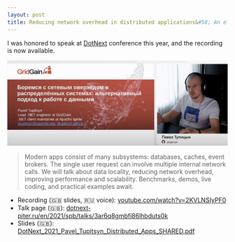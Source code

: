 ```yaml
---
layout: post
title: Reducing network overhead in distributed applications&#58; An efficient approach to data handling
---
```


I was honored to speak at [DotNext](https://dotnext-piter.ru/) conference this year, and the recording is now available. 

![DotNext](../images/dotnext_thumb.jpg)

> Modern apps consist of many subsystems: databases, caches, event brokers. The single user request can involve multiple internal network calls. We will talk about data locality, reducing network overhead, improving performance and scalability. Benchmarks, demos, live coding, and practical examples await.

* Recording (🇬🇧 slides, 🇷🇺 voice): [youtube.com/watch?v=2KVLNSIyPF0](https://www.youtube.com/watch?v=2KVLNSIyPF0)
* Talk page (🇬🇧): [dotnext-piter.ru/en/2021/spb/talks/3ar6q8gmbfi86lhbduts0k](https://dotnext-piter.ru/en/2021/spb/talks/3ar6q8gmbfi86lhbduts0k/)
* Slides (🇬🇧): [DotNext_2021_Pavel_Tupitsyn_Distributed_Apps_SHARED.pdf](https://assets.ctfassets.net/9n3x4rtjlya6/3pslryt5fkEDSqchGJmGWs/f4c8ce4a40bac611cb07402e626214f1/Copy_of_DotNext_2021_Pavel_Tupitsyn_Distributed_Apps_SHARED.pdf)

